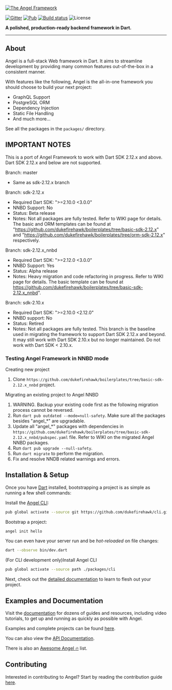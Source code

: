 [![The Angel Framework](https://angel-dart.github.io/assets/images/logo.png)](https://angel-dart.dev)

[![Gitter](https://img.shields.io/gitter/room/nwjs/nw.js.svg)](https://gitter.im/angel_dart/discussion)
[![Pub](https://img.shields.io/pub/v/angel_framework.svg)](https://pub.dartlang.org/packages/angel_framework)
[![Build status](https://travis-ci.org/angel-dart/framework.svg?branch=master)](https://travis-ci.org/angel-dart/framework)
![License](https://img.shields.io/github/license/angel-dart/framework.svg)

**A polished, production-ready backend framework in Dart.**

-----
## About
Angel is a full-stack Web framework in Dart. It aims to
streamline development by providing many common features
out-of-the-box in a consistent manner.

With features like the following, Angel is the all-in-one framework you should choose to build your next project:
* GraphQL Support
* PostgreSQL ORM
* Dependency Injection
* Static File Handling
* And much more...

See all the packages in the `packages/` directory.

## IMPORTANT NOTES
This is a port of Angel Framework to work with Dart SDK 2.12.x and above. Dart SDK 2.12.x and below are not supported.

Branch: master
- Same as sdk-2.12.x branch

Branch: sdk-2.12.x
- Required Dart SDK: ">=2.10.0 <3.0.0"
- NNBD Support: No
- Status: Beta release
- Notes: Not all packages are fully tested. Refer to WIKI page for details. The basic and ORM templates can be found at "https://github.com/dukefirehawk/boilerplates/tree/basic-sdk-2.12.x" and "https://github.com/dukefirehawk/boilerplates/tree/orm-sdk-2.12.x" respectively. 

Branch: sdk-2.12.x_nnbd
- Required Dart SDK: ">=2.12.0 <3.0.0"
- NNBD Support: Yes
- Status: Alpha release
- Notes: Heavy migration and code refactoring in progress. Refer to WIKI page for details. The basic template can be found at https://github.com/dukefirehawk/boilerplates/tree/basic-sdk-2.12.x_nnbd".

Branch: sdk-2.10.x 
- Required Dart SDK: ">=2.10.0 <2.12.0"
- NNBD support: No
- Status: Retired
- Notes: Not all packages are fully tested. This branch is the baseline used in migrating the framework to support Dart SDK 2.12.x and beyond. It may still work with Dart SDK 2.10.x but no longer maintained. Do not work with Dart SDK < 2.10.x. 

### Testing Angel Framework in NNBD mode
Creating new project
1. Clone `https://github.com/dukefirehawk/boilerplates/tree/basic-sdk-2.12.x_nnbd` project.

Migrating an existing project to Angel NNBD
1. WARNING. Backup your existing code first as the following migration process cannot be reversed.
2. Run `dart pub outdated --mode=null-safety`. Make sure all the packages besides "angel_*" are upgradable.
3. Update all "angel_*" packages with dependencies in `https://github.com/dukefirehawk/boilerplates/tree/basic-sdk-2.12.x_nnbd/pubspec.yaml` file. Refer to WIKI on the migrated Angel NNBD packages.
4. Run `dart pub upgrade --null-safety`.
5. Run `dart migrate` to perform the migration.
6. Fix and resolve NNDB related warnings and errors.

## Installation & Setup 

Once you have [Dart](https://www.dartlang.org/) installed, bootstrapping a project is as simple as running a few shell commands:

Install the [Angel CLI](https://github.com/dukefirehawk/cli):

```bash
pub global activate --source git https://github.com/dukefirehawk/cli.git
```

Bootstrap a project:

```bash
angel init hello
```

You can even have your server run and be *hot-reloaded* on file changes:

```bash
dart --observe bin/dev.dart
```

(For CLI development only)Install Angel CLI

```bash
pub global activate --source path ./packages/cli
```

Next, check out the [detailed documentation](https://docs.angel-dart.dev/v/2.x) to learn to flesh out your project.

## Examples and Documentation
Visit the [documentation](https://docs.angel-dart.dev/v/2.x)
for dozens of guides and resources, including video tutorials,
to get up and running as quickly as possible with Angel.

Examples and complete projects can be found
[here](https://github.com/angel-dart/examples-v2).


You can also view the [API Documentation](http://www.dartdocs.org/documentation/angel_framework/latest).

There is also an [Awesome Angel :fire:](https://github.com/angel-dart/awesome-angel) list.

## Contributing
Interested in contributing to Angel? Start by reading the contribution guide [here](CONTRIBUTING.md).

